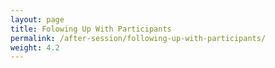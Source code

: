 ```yaml
---
layout: page
title: Folowing Up With Participants
permalink: /after-session/following-up-with-participants/
weight: 4.2
---
```


